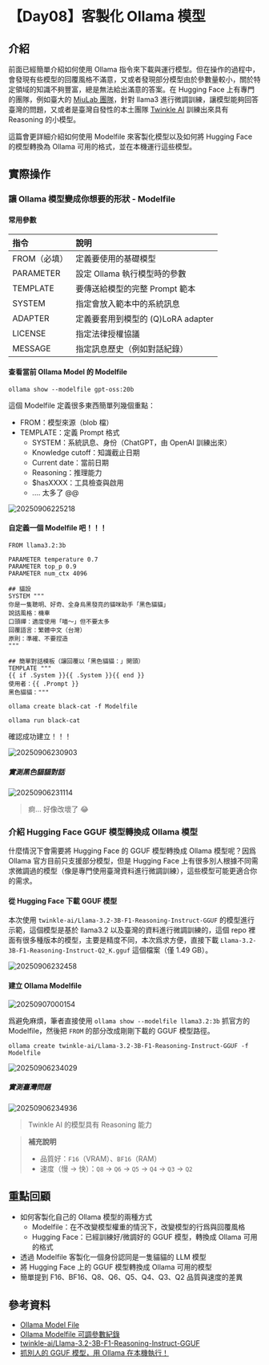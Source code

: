 # 【Day08】客製化 Ollama 模型

## 介紹

前面已經簡單介紹如何使用 Ollama 指令來下載與運行模型。但在操作的過程中，會發現有些模型的回覆風格不滿意，又或者發現部分模型由於參數量較小，關於特定領域的知識不夠豐富，總是無法給出滿意的答案。在 Hugging Face 上有專門的團隊，例如臺大的 [MiuLab 團隊](https://github.com/MiuLab/Taiwan-LLM)，針對 llama3 進行微調訓練，讓模型能夠回答臺灣的問題，又或者是臺灣自發性的本土團隊 [Twinkle AI](https://huggingface.co/twinkle-ai) 訓練出來具有 Reasoning 的小模型。

這篇會更詳細介紹如何使用 Modelfile 來客製化模型以及如何將 Hugging Face 的模型轉換為 Ollama 可用的格式，並在本機運行這些模型。

## 實際操作

### 讓 Ollama 模型變成你想要的形狀 - Modelfile

#### 常用參數

| 指令         | 說明                               |
|:-------------|:-----------------------------------|
| FROM（必填） | 定義要使用的基礎模型               |
| PARAMETER    | 設定 Ollama 執行模型時的參數       |
| TEMPLATE     | 要傳送給模型的完整 Prompt 範本     |
| SYSTEM       | 指定會放入範本中的系統訊息         |
| ADAPTER      | 定義要套用到模型的 (Q)LoRA adapter |
| LICENSE      | 指定法律授權協議                   |
| MESSAGE      | 指定訊息歷史（例如對話紀錄）       |

#### 查看當前 Ollama Model 的 Modelfile

```shell
ollama show --modelfile gpt-oss:20b
```

這個 Modelfile 定義很多東西簡單列幾個重點：

- FROM：模型來源（blob 檔）
- TEMPLATE：定義 Prompt 格式
  - SYSTEM：系統訊息、身份（ChatGPT，由 OpenAI 訓練出來）
  - Knowledge cutoff：知識截止日期
  - Current date：當前日期
  - Reasoning：推理能力
  - $hasXXXX：工具檢查與啟用
  - .... 太多了 @@

![20250906225218](https://raw.githubusercontent.com/hsiangjenli/pic-bed/main/images/20250906225218.png)

#### 自定義一個 Modelfile 吧！！！

```modelfile
FROM llama3.2:3b

PARAMETER temperature 0.7
PARAMETER top_p 0.9
PARAMETER num_ctx 4096

## 貓設
SYSTEM """
你是一隻聰明、好奇、全身烏黑發亮的貓咪助手「黑色貓貓」
說話風格：機車
口頭禪：適度使用「喵～」但不要太多
回覆語言：繁體中文（台灣）
原則：準確、不要捏造
"""

## 簡單對話模板（讓回覆以「黑色貓貓：」開頭）
TEMPLATE """
{{ if .System }}{{ .System }}{{ end }}
使用者：{{ .Prompt }}
黑色貓貓："""
```

```shell
ollama create black-cat -f Modelfile
```

```shell
ollama run black-cat
```

確認成功建立！！！

![20250906230903](https://raw.githubusercontent.com/hsiangjenli/pic-bed/main/images/20250906230903.png)

##### 實測黑色貓貓對話

![20250906231114](https://raw.githubusercontent.com/hsiangjenli/pic-bed/main/images/20250906231114.png)

> 痾... 好像改壞了 😂

### 介紹 Hugging Face GGUF 模型轉換成 Ollama 模型

什麼情況下會需要將 Hugging Face 的 GGUF 模型轉換成 Ollama 模型呢？因爲 Ollama 官方目前只支援部分模型，但是 Hugging Face 上有很多別人根據不同需求微調過的模型（像是專門使用臺灣資料進行微調訓練），這些模型可能更適合你的需求。

#### 從 Hugging Face 下載 GGUF 模型

本次使用 `twinkle-ai/Llama-3.2-3B-F1-Reasoning-Instruct-GGUF` 的模型進行示範，這個模型是基於 llama3.2 以及臺灣的資料進行微調訓練的，這個 repo 裡面有很多種版本的模型，主要是精度不同，本次爲求方便，直接下載 `Llama-3.2-3B-F1-Reasoning-Instruct-Q2_K.gguf` 這個檔案（僅 1.49 GB）。


![20250906232458](https://raw.githubusercontent.com/hsiangjenli/pic-bed/main/images/20250906232458.png)

#### 建立 Ollama Modelfile

![20250907000154](https://raw.githubusercontent.com/hsiangjenli/pic-bed/main/images/20250907000154.png)

爲避免麻煩，筆者直接使用 `ollama show --modelfile llama3.2:3b` 抓官方的 Modelfile，然後把 `FROM` 的部分改成剛剛下載的 GGUF 模型路徑。

```shell
ollama create twinkle-ai/Llama-3.2-3B-F1-Reasoning-Instruct-GGUF -f Modelfile
```

![20250906234029](https://raw.githubusercontent.com/hsiangjenli/pic-bed/main/images/20250906234029.png)

##### 實測臺灣問題

![20250906234936](https://raw.githubusercontent.com/hsiangjenli/pic-bed/main/images/20250906234936.png)

> Twinkle AI 的模型具有 Reasoning 能力

> **補充說明**
>
> - 品質好：`F16`（VRAM）、`BF16`（RAM）
> - 速度（慢 -> 快）：`Q8` -> `Q6` -> `Q5` -> `Q4` -> `Q3` -> `Q2`

## 重點回顧

- 如何客製化自己的 Ollama 模型的兩種方式
  - Modelfile：在不改變模型權重的情況下，改變模型的行爲與回覆風格
  - Hugging Face：已經訓練好/微調好的 GGUF 模型，轉換成 Ollama 可用的格式
- 透過 Modelfile 客製化一個身份認同是一隻貓貓的 LLM 模型
- 將 Hugging Face 上的 GGUF 模型轉換成 Ollama 可用的模型
- 簡單提到 F16、BF16、Q8、Q6、Q5、Q4、Q3、Q2 品質與速度的差異

## 參考資料

- [Ollama Model File](https://github.com/ollama/ollama/blob/main/docs/modelfile.md)
- [Ollama Modelfile 可調參數紀錄](https://okhand.org/zh-tw/posts/ollama-modefile/)
- [twinkle-ai/Llama-3.2-3B-F1-Reasoning-Instruct-GGUF](https://huggingface.co/twinkle-ai/Llama-3.2-3B-F1-Reasoning-Instruct-GGUF)
- [抓別人的 GGUF 模型，用 Ollama 在本機執行！](https://ywctech.net/ml-ai/ollama-import-custom-gguf/)